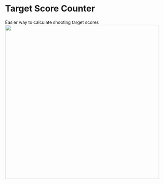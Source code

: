 # Target Score Counter
Easier way to calculate shooting target scores
<img width="500px" src="https://github.com/user-attachments/assets/e903a569-34ba-4f3d-b3d8-dc2f8b7bffbb"></img>
